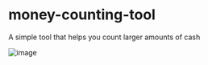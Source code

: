 # money-counting-tool
A simple tool that helps you count larger amounts of cash

![image](https://github.com/user-attachments/assets/db29b2cb-1eee-4b77-9296-d0a54af4cac5)
